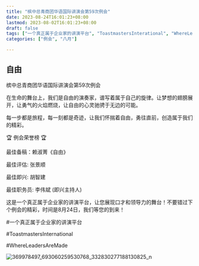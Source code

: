 ```yaml
---
title: "槟中总青商团华语国际讲演会第59次例会"
date: 2023-08-24T16:01:23+08:00
lastmod: 2023-08-02T16:01:23+08:00
draft: false
tags: ["一个真正属于企业家的讲演平台", "ToastmastersInterational", "WhereLeadersAreMade", "周派昇", "丘依慧", "柯富宥","郑川宁"]
categories: ["例会", "八月"]

---
```

 
## 自由

槟中总青商团华语国际讲演会第59次例会 

在生命的舞台上，我们是自由的演奏家，谱写着属于自己的旋律。让梦想的翅膀展开，让勇气的火焰燃烧，让自由的心灵驰骋于无边的可能。

每一步都是旅程，每一刻都是奇迹，让我们怀揣着自由，勇往直前，创造属于我们的精彩。

🏆 例会荣誉榜 🏆

最佳备稿：赖淑菁《自由》

最佳评估: 张景顺

最佳即兴: 胡智建

最佳职务员: 李伟斌 (即兴主持人)

这是一个真正属于企业家的讲演平台，让您展现口才和领导力的舞台！不要错过下个例会的精彩，时间是8月24日，我们等您的到来！

#一个真正属于企业家的讲演平台

#ToastmastersInternational

#WhereLeadersAreMade

![369978497_693060259530768_332830277188130825_n](https://github.com/Weipin5013/tmc/assets/40177121/35b4bf60-5d32-4d6c-ac12-14ab25983701)

